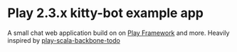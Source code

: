 # Play 2.3.x kitty-bot example app
A small chat web application build on on [Play Framework](http://playframework.com/) and more. Heavily inspired by [play-scala-backbone-todo](https://github.com/jmparsons/play-scala-backbone-todo)
